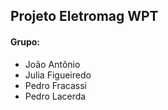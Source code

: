 ## Projeto Eletromag WPT

#### Grupo:
* João Antônio 
* Julia Figueiredo
* Pedro Fracassi
* Pedro Lacerda 
